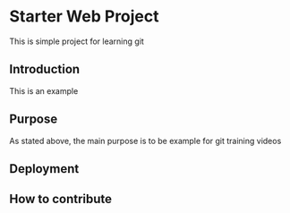 # Starter Web Project

This is simple project for learning git

## Introduction

This is an example

## Purpose

As stated above, the main purpose is to be example for git training videos

## Deployment

## How to contribute